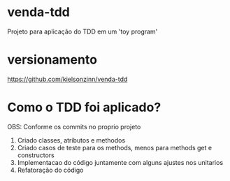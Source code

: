# venda-tdd

Projeto para aplicação do TDD em um 'toy program'

# versionamento

https://github.com/kielsonzinn/venda-tdd

# Como o TDD foi aplicado?

OBS: Conforme os commits no proprio projeto

1. Criado classes, atributos e methodos
2. Criado casos de teste para os methods, menos para methods get e constructors
3. Implementacao do código juntamente com alguns ajustes nos unitarios
4. Refatoração do código
